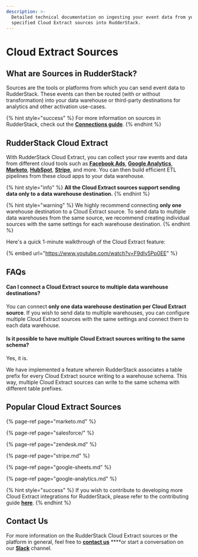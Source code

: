 ```yaml
---
description: >-
  Detailed technical documentation on ingesting your event data from your
  specified Cloud Extract sources into RudderStack.
---
```


# Cloud Extract Sources

## What are Sources in RudderStack?

Sources are the tools or platforms from which you can send event data to RudderStack. These events can then be routed \(with or without transformation\) into your data warehouse or third-party destinations for analytics and other activation use-cases.

{% hint style="success" %}
For more information on sources in RudderStack, check out the [**Connections guide**](https://docs.rudderstack.com/connections).
{% endhint %}

## RudderStack Cloud Extract

With RudderStack Cloud Extract, you can collect your raw events and data from different cloud tools such as [**Facebook Ads**](https://www.facebook.com/business/ads), [**Google Analytics**](https://analytics.google.com/), [**Marketo**](https://www.marketo.com/), [**HubSpot**](https://www.hubspot.com/), [**Stripe**](stripe.md), and more. You can then build efficient ETL pipelines from these cloud apps to your data warehouse.

{% hint style="info" %}
**All the Cloud Extract sources support sending data only to a data warehouse destination.**
{% endhint %}

{% hint style="warning" %}
We highly recommend connecting **only one** warehouse destination to a Cloud Extract source. To send data to multiple data warehouses from the same source, we recommend creating individual sources with the same settings for each warehouse destination.
{% endhint %}

Here's a quick 1-minute walkthrough of the Cloud Extract feature:

{% embed url="https://www.youtube.com/watch?v=F9dIv5Pp0EE" %}



## FAQs

#### Can I connect a Cloud Extract source to multiple data warehouse destinations?

You can connect **only one data warehouse destination per Cloud Extract source**. If you wish to send data to multiple warehouses, you can configure multiple Cloud Extract sources with the same settings and connect them to each data warehouse.

#### Is it possible to have multiple Cloud Extract sources writing to the same schema?

Yes, it is. 

We have implemented a feature wherein RudderStack associates a table prefix for every Cloud Extract source writing to a warehouse schema. This way, multiple Cloud Extract sources can write to the same schema with different table prefixes.

## Popular Cloud Extract Sources

{% page-ref page="marketo.md" %}

{% page-ref page="salesforce/" %}

{% page-ref page="zendesk.md" %}

{% page-ref page="stripe.md" %}

{% page-ref page="google-sheets.md" %}

{% page-ref page="google-analytics.md" %}

{% hint style="success" %}
If you wish to contribute to developing more Cloud Extract integrations for RudderStack, please refer to the contributing guide [**here**](../user-guides/how-to-guides/how-to-submit-an-integration-pull-request.md).
{% endhint %}

## Contact Us

For more information on the RudderStack Cloud Extract sources or the platform in general, feel free to [**contact us**](mailto:%20contact@rudderstack.com) ****or start a conversation on our [**Slack**](https://resources.rudderstack.com/join-rudderstack-slack) channel.

